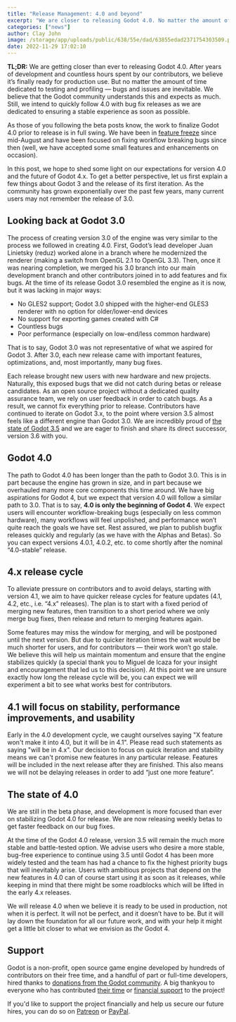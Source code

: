 ```yaml
---
title: "Release Management: 4.0 and beyond"
excerpt: "We are closer to releasing Godot 4.0. No matter the amount of time dedicated to testing and profiling — bugs and issues are inevitable. Still, we intend to follow 4.0 with bug fix releases to ensure a stable experience as soon as possible."
categories: ["news"]
author: Clay John
image: /storage/app/uploads/public/638/55e/dad/63855edad2371754303509.png
date: 2022-11-29 17:02:10
---
```


**TL;DR:** We are getting closer than ever to releasing Godot 4.0. After years of development and countless hours spent by our contributors, we believe it’s finally ready for production use. But no matter the amount of time dedicated to testing and profiling — bugs and issues are inevitable. We believe that the Godot community understands this and expects as much. Still, we intend to quickly follow 4.0 with bug fix releases as we are dedicated to ensuring a stable experience as soon as possible.

As those of you following the beta posts know, the work to finalize Godot 4.0 prior to release is in full swing. We have been in [feature freeze](https://godotengine.org/article/godot-4-0-development-enters-feature-freeze) since mid-August and have been focused on fixing workflow breaking bugs since then (well, we have accepted some small features and enhancements on occasion).

In this post, we hope to shed some light on our expectations for version 4.0 and the future of Godot 4.x. To get a better perspective, let us first explain a few things about Godot 3 and the release of its first iteration. As the community has grown exponentially over the past few years, many current users may not remember the release of 3.0.

## Looking back at Godot 3.0

The process of creating version 3.0 of the engine was very similar to the process we followed in creating 4.0. First, Godot’s lead developer Juan Linietsky (reduz) worked alone in a branch where he modernized the renderer (making a switch from OpenGL 2.1 to OpenGL 3.3). Then, once it was nearing completion, we merged his 3.0 branch into our main development branch and other contributors joined in to add features and fix bugs. At the time of its release Godot 3.0 resembled the engine as it is now, but it was lacking in major ways:
* No GLES2 support; Godot 3.0 shipped with the higher-end GLES3 renderer with no option for older/lower-end devices
* No support for exporting games created with C#
* Countless bugs
* Poor performance (especially on low-end/less common hardware)

That is to say, Godot 3.0 was not representative of what we aspired for Godot 3. After 3.0, each new release came with important features, optimizations, and, most importantly, many bug fixes.

Each release brought new users with new hardware and new projects. Naturally, this exposed bugs that we did not catch during betas or release candidates. As an open source project without a dedicated quality assurance team, we rely on user feedback in order to catch bugs. As a result, we cannot fix everything prior to release.
Contributors have continued to iterate on Godot 3.x, to the point where version 3.5 almost feels like a different engine than Godot 3.0. We are incredibly proud of [the state of Godot 3.5](https://godotengine.org/article/godot-3-5-cant-stop-wont-stop) and we are eager to finish and share its direct successor, version 3.6 with you.

## Godot 4.0

The path to Godot 4.0 has been longer than the path to Godot 3.0. This is in part because the engine has grown in size, and in part because we overhauled many more core components this time around. We have big aspirations for Godot 4, but we expect that version 4.0 will follow a similar path to 3.0. That is to say, **4.0 is only the beginning of Godot 4**. We expect users will encounter workflow-breaking bugs (especially on less common hardware), many workflows will feel unpolished, and performance won’t quite reach the goals we have set.
Rest assured, we plan to publish bugfix releases quickly and regularly (as we have with the Alphas and Betas). So you can expect versions 4.0.1, 4.0.2, etc. to come shortly after the nominal “4.0-stable” release.

## 4.x release cycle

To alleviate pressure on contributors and to avoid delays, starting with version 4.1, we aim to have quicker release cycles for feature updates (4.1, 4.2, etc., i.e. “4.x” releases). The plan is to start with a fixed period of merging new features, then transition to a short period where we only merge bug fixes, then release and return to merging features again.

Some features may miss the window for merging, and will be postponed until the next version. But due to quicker iteration times the wait would be much shorter for users, and for contributors — their work won’t go stale. We believe this will help us maintain momentum and ensure that the engine stabilizes quickly (a special thank you to Miguel de Icaza for your insight and encouragement that led us to this decision). At this point we are unsure exactly how long the release cycle will be, you can expect we will experiment a bit to see what works best for contributors.

## 4.1 will focus on stability, performance improvements, and usability

Early in the 4.0 development cycle, we caught ourselves saying "X feature won't make it into 4.0, but it will be in 4.1". Please read such statements as saying "will be in 4.x". Our decision to focus on quick iteration and stability means we can't promise new features in any particular release. Features will be included in the next release after they are finished. This also means we will not be delaying releases in order to add “just one more feature”.

## The state of 4.0

We are still in the beta phase, and development is more focused than ever on stabilizing Godot 4.0 for release. We are now releasing weekly betas to get faster feedback on our bug fixes.

At the time of the Godot 4.0 release, version 3.5 will remain the much more stable and battle-tested option. We advise users who desire a more stable, bug-free experience to continue using 3.5 until Godot 4 has been more widely tested and the team has had a chance to fix the highest priority bugs that will inevitably arise. Users with ambitious projects that depend on the new features in 4.0 can of course start using it as soon as it releases, while keeping in mind that there might be some roadblocks which will be lifted in the early 4.x releases.

We will release 4.0 when we believe it is ready to be used in production, not when it is perfect. It will not be perfect, and it doesn’t have to be. But it will lay down the foundation for all our future work, and with your help it might get a little bit closer to what we envision as _the_ Godot 4.

## Support

Godot is a non-profit, open source game engine developed by hundreds of contributors on their free time, and a handful of part or full-time developers, hired thanks to [donations from the Godot community](https://godotengine.org/donate). A big thankyou to everyone who has contributed [their time](https://github.com/godotengine/godot/blob/master/AUTHORS.md) or [financial support](https://github.com/godotengine/godot/blob/master/DONORS.md) to the project!

If you'd like to support the project financially and help us secure our future hires, you can do so on [Patreon](https://www.patreon.com/godotengine) or [PayPal](https://godotengine.org/donate).
